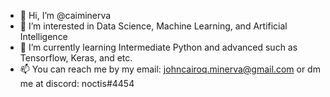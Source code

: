 - 👋 Hi, I’m @caiminerva
- 👀 I’m interested in Data Science, Machine Learning, and Artificial Intelligence
- 🌱 I’m currently learning Intermediate Python and advanced such as Tensorflow, Keras, and etc.
- 📫 You can reach me by my email: johncairoq.minerva@gmail.com or dm me at discord: noctis#4454

<!---
caiminerva/caiminerva is a ✨ special ✨ repository because its `README.md` (this file) appears on your GitHub profile.
You can click the Preview link to take a look at your changes.
--->
